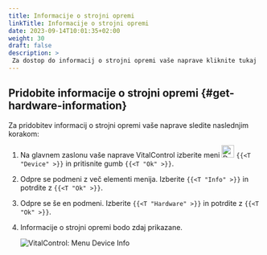 ```yaml
---
title: Informacije o strojni opremi
linkTitle: Informacije o strojni opremi
date: 2023-09-14T10:01:35+02:00
weight: 30
draft: false
description: >
 Za dostop do informacij o strojni opremi vaše naprave kliknite tukaj
---
```

## Pridobite informacije o strojni opremi {#get-hardware-information}

Za pridobitev informacij o strojni opremi vaše naprave sledite naslednjim korakom:

1. Na glavnem zaslonu vaše naprave VitalControl izberite meni <img src="/icons/device.svg" width="25" align="bottom" alt="Device" />  `{{<T "Device" >}}` in pritisnite gumb `{{<T "Ok" >}}`.

2. Odpre se podmeni z več elementi menija. Izberite `{{<T "Info" >}}` in potrdite z `{{<T "Ok" >}}`.

3. Odpre se še en podmeni. Izberite `{{<T "Hardware" >}}` in potrdite z `{{<T "Ok" >}}`.

4. Informacije o strojni opremi bodo zdaj prikazane.

   ![VitalControl: Menu Device Info](../images/hardware.png "Get hardware information")
